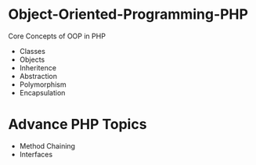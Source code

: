 # Object-Oriented-Programming-PHP


Core Concepts of OOP in PHP
 - Classes
 - Objects 
 - Inheritence 
 - Abstraction
 - Polymorphism 
 - Encapsulation
 
# Advance PHP Topics
 
 
 - Method Chaining 
 - Interfaces 
 
